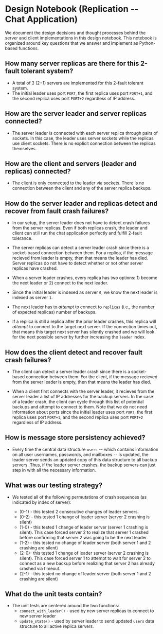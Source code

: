 # Design Notebook (Replication -- Chat Application)

We document the design decisions and thought processes behind the server and client implementations in this design notebook.
This notebook is organized around key questions that we answer and implement as Python-based functions.

## How many server replicas are there for this 2-fault tolerant system?

- A total of 3 (2+1) servers are implemented for this 2-fault tolerant system.
- The initial leader uses port `PORT`, the first replica uses port `PORT+1`, and the second replica uses port `PORT+2` regardless of IP address.

## How are the server leader and server replicas connected?

- The server leader is connected with each server replica through pairs of sockets. 
In this case, the leader uses server sockets while the replicas use client sockets. 
There is no explicit connection between the replicas themselves.

## How are the client and servers (leader and replicas) connected?

- The client is only connected to the leader via sockets.
There is no connection between the client and any of the server replica backups.

## How do the server leader and replicas detect and recover from fault crash failures?

- In our setup, the server leader does not have to detect crash failures from the server replicas.
Even if both replicas crash, the leader and client can still run the chat application perfectly and fulfill 2-fault tolerance.
- The server replicas can detect a server leader crash since there is a socket-based connection between them.
For a replica, if the message recieved from leader is empty, then that means the leader has died.
Server replicas do not have to detect whether or not other server replicas have crashed.

- When a server leader crashes, every replica has two options: 1) become the next leader or 2) connect to the next leader.
- Since the initial leader is indexed as server `0`, we know the next leader is indexed as server `1`.
- The next leader has to *attempt* to connect to `replicas` (i.e., the number of expected replicas) number of backups.
- If a replica is still a replica after the prior leader crashes, this replica will *attempt* to connect to the target next server. 
If the connection times out, that means this target next server has silently crashed and we will look for the next possible server by further increasing the `leader` index.

## How does the client detect and recover fault crash failures?

- The client can detect a server leader crash since there is a socket-based connection between them.
For the client, if the message recieved from the server leader is empty, then that means the leader has died.

- When a client first connects with the server leader, it recieves from the server leader a list of IP addresses for the backup servers.
In the case of a leader crash, the client can cycle through this list of potential backups and attempt to connect to them.
Note that we do not need information about ports since the initial leader uses port `PORT`, the first replica uses port `PORT+1`, and the second replica uses port `PORT+2` regardless of IP address.

## How is message store persistency achieved?

- Every time the central data structure `users` -- which contains information on all user usernames, passwords, and mailboxes -- is updated, the leader server sends an updated copy of this data structure to all backup servers.
Thus, if the leader server crashes, the backup servers can just step in with all the necessary information.

## What was our testing strategy?

- We tested all of the following permutations of crash sequences (as indicated by index of server):

  - (0-1) - this tested 2 consecutive changes of leader servers.
  - (0-2) - this tested 1 change of leader server (server 2 crashing is silent)
  - (1-0) - this tested 1 change of leader server (server 1 crashing is silent). This case forced server 2 to realize that server 1 crashed before confirming that server 2 was going to be the next leader.
  - (1-2) - this tested no change of leader server (both server 1 and 2 crashing are silent)
  - (2-0)- this tested 1 change of leader server (server 2 crashing is silent). This case forced server 1 to attempt to wait for server 2 to connect as a new backup before realizing that server 2 has already crashed via timeout.
  - (2-1) - this tested no change of leader server (both server 1 and 2 crashing are silent)

## What do the unit tests contain?

- The unit tests are centered around the two functions:
  - `connect_with_leader()` - used by new server replicas to connect to new server leader
  - `update_state()` - used by server leader to send updated `users` data structure to all active replica servers.
